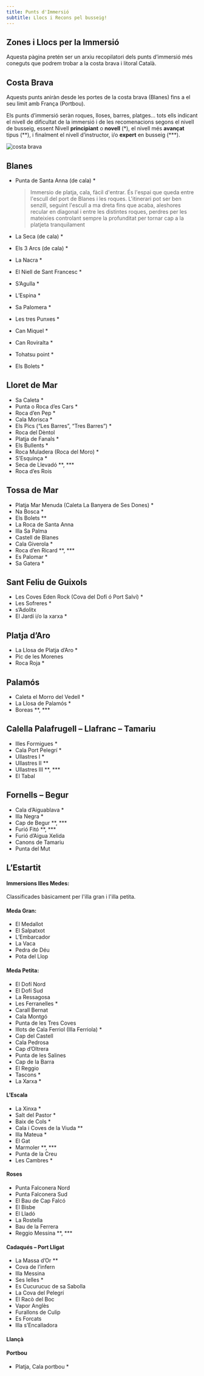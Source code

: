 ```yaml
---
title: Punts d'Immersió
subtitle: Llocs i Recons pel busseig!
---
```


## Zones i Llocs per la Immersió

Aquesta pàgina pretén ser un arxiu recopilatori dels punts d’immersió més coneguts que podrem trobar a la costa brava i litoral Català.

## Costa Brava

Aquests punts aniràn desde les portes de la costa brava (Blanes) fins a el seu limit amb França (Portbou).

Els punts d’immersió seràn roques, lloses, barres, platges… tots ells indicant el nivell de dificultat de la immersió i de les recomenacions segons el nivell de busseig, essent Nivell **principiant** o **novell** (\*), el nivell més **avançat** tipus (\**), i finalment el nivell d’instructor, i/o **expert** en busseig (\***).

![costa brava](/img/costa_brava.jpg)

## Blanes

* Punta de Santa Anna (de cala) *

    > Immersio de platja, cala, fàcil d'entrar. És l'espai que queda entre l'escull del port de Blanes i les roques. L'itinerari pot ser ben senzill, seguint l'escull a ma dreta fins que acaba, aleshores recular en diagonal i entre les distintes roques, perdres per les mateixies controlant sempre la profunditat per tornar cap a la platjeta tranquilament
    
* La Seca (de cala) *
* Els 3 Arcs (de cala) *
* La Nacra *
* El Niell de Sant Francesc *
* S’Agulla *
* L’Espina *
* Sa Palomera *
* Les tres Punxes *
* Can Miquel *
* Can Roviralta *
* Tohatsu point *
* Els Bolets *

## Lloret de Mar

* Sa Caleta *
* Punta o Roca d’es Cars *
* Roca d’en Pep *
* Cala Morisca *
* Els Pics (“Les Barres”, “Tres Barres”) *
* Roca del Dèntol
* Platja de Fanals *
* Els Bullents *
* Roca Muladera (Roca del Moro) *
* S’Esquinça *
* Seca de Llevadó **, ***
* Roca d’es Rois

## Tossa de Mar

* Platja Mar Menuda (Caleta La Banyera de Ses Dones) *
* Na Bosca *
* Els Bolets **
* La Roca de Santa Anna
* Illa Sa Palma
* Castell de Blanes
* Cala Giverola *
* Roca d’en Ricard **, ***
* Es Palomar *
* Sa Gatera *

## Sant Feliu de Guixols

* Les Coves Eden Rock (Cova del Dofí ó Port Salví) *
* Les Sofreres *
* s’Adolitx
* El Jardí i/o la xarxa *

## Platja d’Aro

* La Llosa de Platja d’Aro *
* Pic de les Morenes
* Roca Roja *

## Palamós

* Caleta el Morro del Vedell *
* La Llosa de Palamós *
* Boreas **, ***

## Calella Palafrugell – Llafranc – Tamariu

* Illes Formigues *
* Cala Port Pelegrí *
* Ullastres I *
* Ullastres II **
* Ullastres III **, ***
* El Tabal

## Fornells – Begur

* Cala d’Aiguablava *
* Illa Negra *
* Cap de Begur **, ***
* Furió Fitó **, ***
* Furió d’Aigua Xelida
* Canons de Tamariu
* Punta del Mut

## L’Estartit

#### Immersions Illes Medes:

Classificades bàsicament per l'illa gran i l'illa petita.

#### Meda Gran:

* El Medallot
* El Salpatxot
* L’Embarcador
* La Vaca
* Pedra de Déu
* Pota del Llop

#### Meda Petita:

* El Dofí Nord
* El Dofí Sud
* La Ressagosa
* Les Ferranelles *
* Carall Bernat
* Cala Montgó
* Punta de les Tres Coves
* Illots de Cala Ferriol (Illa Ferriola) *
* Cap del Castell
* Cala Pedrosa
* Cap d’Oltrera
* Punta de les Salines
* Cap de la Barra
* El Reggio
* Tascons *
* La Xarxa *

#### L’Escala

* La Xinxa *
* Salt del Pastor *
* Baix de Cols *
* Cala i Coves de la Viuda **
* Illa Mateua *
* El Gat
* Marmoler **, ***
* Punta de la Creu
* Les Cambres *

#### Roses

* Punta Falconera Nord
* Punta Falconera Sud
* El Bau de Cap Falcó
* El Bisbe
* El Lladó
* La Rostella
* Bau de la Ferrera
* Reggio Messina **, ***


#### Cadaqués – Port Lligat

* La Massa d’Or **
* Cova de l’infern
* Illa Messina
* Ses Ielles *
* Es Cucurucuc de sa Sabolla
* La Cova del Pelegrí
* El Racò del Boc
* Vapor Anglès
* Furallons de Culip
* Es Forcats
* Illa s’Encalladora

#### Llançà

#### Portbou

* Platja, Cala portbou *